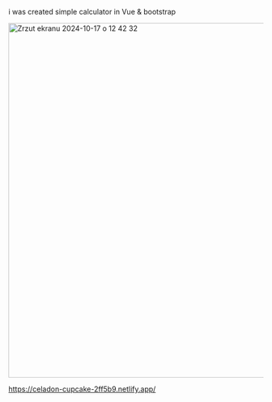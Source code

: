 i was created simple calculator in Vue & bootstrap 

<img width="700" alt="Zrzut ekranu 2024-10-17 o 12 42 32" src="https://github.com/user-attachments/assets/7d43895c-b9bf-487a-8b29-ab7817ca9abd">

https://celadon-cupcake-2ff5b9.netlify.app/
